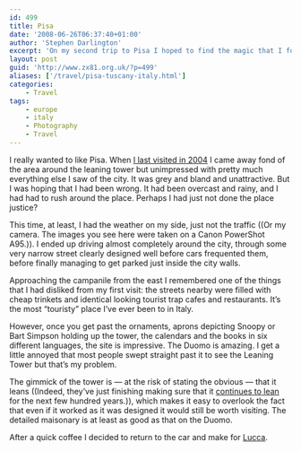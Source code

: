 ```yaml
---
id: 499
title: Pisa
date: '2008-06-26T06:37:40+01:00'
author: 'Stephen Darlington'
excerpt: 'On my second trip to Pisa I hoped to find the magic that I found missing on my previous look around.'
layout: post
guid: 'http://www.zx81.org.uk/?p=499'
aliases: ['/travel/pisa-tuscany-italy.html']
categories:
    - Travel
tags:
    - europe
    - italy
    - Photography
    - Travel
---
```


I really wanted to like Pisa. When [I last visited in 2004](http://www.zx81.org.uk/travel/italy2.html) I came away fond of the area around the leaning tower but unimpressed with pretty much everything else I saw of the city. It was grey and bland and unattractive. But I was hoping that I had been wrong. It had been overcast and rainy, and I had had to rush around the place. Perhaps I had just not done the place justice?

This time, at least, I had the weather on my side, just not the traffic ((Or my camera. The images you see here were taken on a Canon PowerShot A95.)). I ended up driving almost completely around the city, through some very narrow street clearly designed well before cars frequented them, before finally managing to get parked just inside the city walls.

Approaching the campanile from the east I remembered one of the things that I had disliked from my first visit: the streets nearby were filled with cheap trinkets and identical looking tourist trap cafes and restaurants. It’s the most “touristy” place I’ve ever been to in Italy.

However, once you get past the ornaments, aprons depicting Snoopy or Bart Simpson holding up the tower, the calendars and the books in six different languages, the site is impressive. The Duomo is amazing. I get a little annoyed that most people swept straight past it to see the Leaning Tower but that’s my problem.

The gimmick of the tower is — at the risk of stating the obvious — that it leans ((Indeed, they’ve just finishing making sure that it [continues to lean](http://entertainment.timesonline.co.uk/tol/arts_and_entertainment/visual_arts/architecture_and_design/article4023126.ece) for the next few hundred years.)), which makes it easy to overlook the fact that even if it worked as it was designed it would still be worth visiting. The detailed maisonary is at least as good as that on the Duomo.

After a quick coffee I decided to return to the car and make for [Lucca](http://www.zx81.org.uk/travel/lucca-tuscany-italy.html).